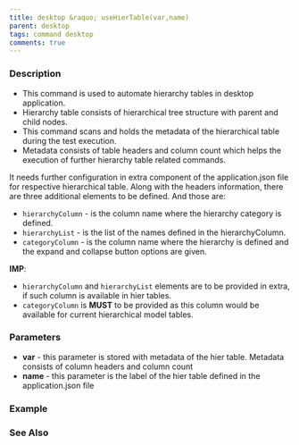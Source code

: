 ```yaml
---
title: desktop &raquo; useHierTable(var,name)
parent: desktop
tags: command desktop
comments: true
---
```


### Description

- This command is used to automate hierarchy tables in desktop application.
- Hierarchy table consists of hierarchical tree structure with parent and child nodes.
- This command scans and holds the metadata of the hierarchical table during the test execution.
- Metadata consists of table headers and column count which helps the execution of further hierarchy table related commands.

It needs further configuration in extra component of the application.json file for respective hierarchical table. Along with the headers information, there are three additional elements to be defined. And those are:

- `hierarchyColumn`  - is the column name where the hierarchy category is defined.
- `hierarchyList` - is the list of the names defined in the hierarchyColumn.
- `categoryColumn` - is the column name where the hierarchy is defined and the expand and collapse button options are given.

**IMP**:

- `hierarchyColumn` and `hierarchyList` elements are to be provided in extra, if such column is available in hier tables. 
- `categoryColumn` is **MUST** to be provided as this column would be available for current hierarchical model tables.

### Parameters

- **var** - this parameter is stored with metadata of the hier table. Metadata consists of column headers and column count
- **name** - this parameter is the label of the hier table defined in the application.json file

### Example

### See Also